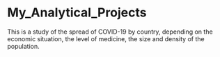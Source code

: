 # My_Analytical_Projects
This is a study of the spread of COVID-19 by country, depending on the economic situation, the level of medicine, the size and density of the population.
